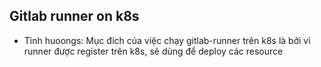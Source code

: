 ## Gitlab runner on k8s
- Tình huoongs: Mục đích của việc chạy gitlab-runner trên k8s là bởi vì runner được register trên k8s, sẽ dùng để deploy các resource
